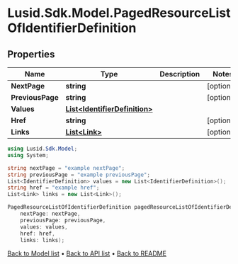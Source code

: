 # Lusid.Sdk.Model.PagedResourceListOfIdentifierDefinition

## Properties

Name | Type | Description | Notes
------------ | ------------- | ------------- | -------------
**NextPage** | **string** |  | [optional] 
**PreviousPage** | **string** |  | [optional] 
**Values** | [**List&lt;IdentifierDefinition&gt;**](IdentifierDefinition.md) |  | 
**Href** | **string** |  | [optional] 
**Links** | [**List&lt;Link&gt;**](Link.md) |  | [optional] 

```csharp
using Lusid.Sdk.Model;
using System;

string nextPage = "example nextPage";
string previousPage = "example previousPage";
List<IdentifierDefinition> values = new List<IdentifierDefinition>();
string href = "example href";
List<Link> links = new List<Link>();

PagedResourceListOfIdentifierDefinition pagedResourceListOfIdentifierDefinitionInstance = new PagedResourceListOfIdentifierDefinition(
    nextPage: nextPage,
    previousPage: previousPage,
    values: values,
    href: href,
    links: links);
```

[Back to Model list](../README.md#documentation-for-models) &#8226; [Back to API list](../README.md#documentation-for-api-endpoints) &#8226; [Back to README](../README.md)
